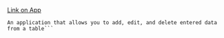 [Link on App](https://vladrevucki.github.io/github-pages/)

```
An application that allows you to add, edit, and delete entered data from a table```
